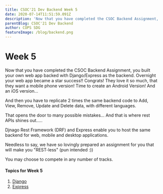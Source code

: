 ```yaml
---
title: CSOC'21 Dev Backend Week 5
date: 2020-07-14T11:51:59.091Z
description: 'Now that you have completed the CSOC Backend Assignment, you built your own web app backed with Django/Express as the backend.'
parentBlog: CSOC'21 Dev Backend
author: COPS SDG
featureImage: /blog/backend.png
---
```


# Week 5

Now that you have completed the CSOC Backend Assignment, you built your own web app backed with Django/Express as the backend. Overnight your web app became a star success!! Congrats! They love it so much, that they want a mobile phone version! Time to create an Android Version! And an iOS version...

And then you have to replicate 2 times the same backend code to Add, View, Remove, Update and Delete data, with different languages.

That opens the door to many possible mistakes… And that is where rest APIs shines out.....

Djnago Rest Framework (DRF) and Express enable you to host the same backend for web, mobile and desktop applications.

Needless to say, we have so lovingly prepared an assignment for you that will make you "REST-less" (pun intended :))

You may choose to compete in any number of tracks.

#### Topics for Week 5

1. [Django](/blog/csoc21-backend-week5-Django-REST-Framework)
2. [Express](/blog/csoc21-backend-week5-Express-REST-Framework)
